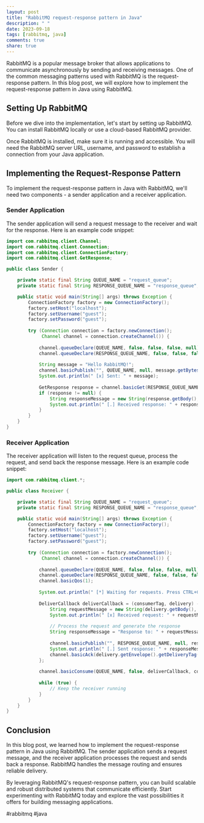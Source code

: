 ```yaml
---
layout: post
title: "RabbitMQ request-response pattern in Java"
description: " "
date: 2023-09-18
tags: [rabbitmq, java]
comments: true
share: true
---
```


RabbitMQ is a popular message broker that allows applications to communicate asynchronously by sending and receiving messages. One of the common messaging patterns used with RabbitMQ is the request-response pattern. In this blog post, we will explore how to implement the request-response pattern in Java using RabbitMQ.

## Setting Up RabbitMQ

Before we dive into the implementation, let's start by setting up RabbitMQ. You can install RabbitMQ locally or use a cloud-based RabbitMQ provider.

Once RabbitMQ is installed, make sure it is running and accessible. You will need the RabbitMQ server URL, username, and password to establish a connection from your Java application.

## Implementing the Request-Response Pattern

To implement the request-response pattern in Java with RabbitMQ, we'll need two components - a sender application and a receiver application.

### Sender Application

The sender application will send a request message to the receiver and wait for the response. Here is an example code snippet:

```java
import com.rabbitmq.client.Channel;
import com.rabbitmq.client.Connection;
import com.rabbitmq.client.ConnectionFactory;
import com.rabbitmq.client.GetResponse;

public class Sender {

    private static final String QUEUE_NAME = "request_queue";
    private static final String RESPONSE_QUEUE_NAME = "response_queue";

    public static void main(String[] args) throws Exception {
        ConnectionFactory factory = new ConnectionFactory();
        factory.setHost("localhost");
        factory.setUsername("guest");
        factory.setPassword("guest");
        
        try (Connection connection = factory.newConnection();
             Channel channel = connection.createChannel()) {
            
            channel.queueDeclare(QUEUE_NAME, false, false, false, null);
            channel.queueDeclare(RESPONSE_QUEUE_NAME, false, false, false, null);
            
            String message = "Hello RabbitMQ!";
            channel.basicPublish("", QUEUE_NAME, null, message.getBytes("UTF-8"));
            System.out.println(" [x] Sent: " + message);
            
            GetResponse response = channel.basicGet(RESPONSE_QUEUE_NAME, true);
            if (response != null) {
                String responseMessage = new String(response.getBody(), "UTF-8");
                System.out.println(" [.] Received response: " + responseMessage);
            }
        }
    }
}
```

### Receiver Application

The receiver application will listen to the request queue, process the request, and send back the response message. Here is an example code snippet:

```java
import com.rabbitmq.client.*;

public class Receiver {

    private static final String QUEUE_NAME = "request_queue";
    private static final String RESPONSE_QUEUE_NAME = "response_queue";

    public static void main(String[] args) throws Exception {
        ConnectionFactory factory = new ConnectionFactory();
        factory.setHost("localhost");
        factory.setUsername("guest");
        factory.setPassword("guest");
        
        try (Connection connection = factory.newConnection();
             Channel channel = connection.createChannel()) {
            
            channel.queueDeclare(QUEUE_NAME, false, false, false, null);
            channel.queueDeclare(RESPONSE_QUEUE_NAME, false, false, false, null);
            channel.basicQos(1);
            
            System.out.println(" [*] Waiting for requests. Press CTRL+C to exit.");
            
            DeliverCallback deliverCallback = (consumerTag, delivery) -> {
                String requestMessage = new String(delivery.getBody(), "UTF-8");
                System.out.println(" [x] Received request: " + requestMessage);
                
                // Process the request and generate the response
                String responseMessage = "Response to: " + requestMessage;
                
                channel.basicPublish("", RESPONSE_QUEUE_NAME, null, responseMessage.getBytes("UTF-8"));
                System.out.println(" [.] Sent response: " + responseMessage);
                channel.basicAck(delivery.getEnvelope().getDeliveryTag(), false);
            };
            
            channel.basicConsume(QUEUE_NAME, false, deliverCallback, consumerTag -> {});
            
            while (true) {
                // Keep the receiver running
            }
        }
    }
}
```

## Conclusion

In this blog post, we learned how to implement the request-response pattern in Java using RabbitMQ. The sender application sends a request message, and the receiver application processes the request and sends back a response. RabbitMQ handles the message routing and ensures reliable delivery.

By leveraging RabbitMQ's request-response pattern, you can build scalable and robust distributed systems that communicate efficiently. Start experimenting with RabbitMQ today and explore the vast possibilities it offers for building messaging applications.

#rabbitmq #java